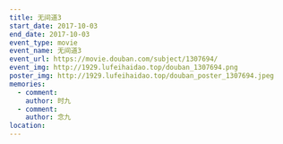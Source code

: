 ```yaml
---
title: 无间道3
start_date: 2017-10-03
end_date: 2017-10-03
event_type: movie
event_name: 无间道3
event_url: https://movie.douban.com/subject/1307694/
event_img: http://1929.lufeihaidao.top/douban_1307694.png
poster_img: http://1929.lufeihaidao.top/douban_poster_1307694.jpeg
memories:
  - comment: 
    author: 时九
  - comment: 
    author: 念九
location: 
---
```

